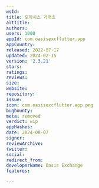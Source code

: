 ```yaml
---
wsId: 
title: 오아시스 거래소
altTitle: 
authors: 
users: 1000
appId: com.oasisexcflutter.app
appCountry: 
released: 2022-07-17
updated: 2024-02-15
version: '2.3.21'
stars: 
ratings: 
reviews: 
size: 
website: 
repository: 
issue: 
icon: com.oasisexcflutter.app.png
bugbounty: 
meta: removed
verdict: wip
appHashes: 
date: 2024-08-07
signer: 
reviewArchive: 
twitter: 
social: 
redirect_from: 
developerName: Oasis Exchange
features: 

---
```


